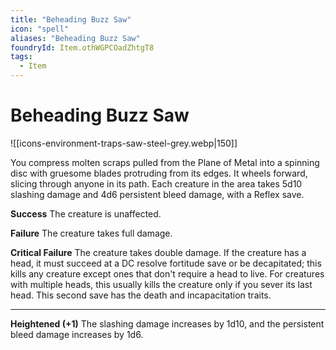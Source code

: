 ```yaml
---
title: "Beheading Buzz Saw"
icon: "spell"
aliases: "Beheading Buzz Saw"
foundryId: Item.othWGPCOadZhtgT8
tags:
  - Item
---
```


# Beheading Buzz Saw
![[icons-environment-traps-saw-steel-grey.webp|150]]

You compress molten scraps pulled from the Plane of Metal into a spinning disc with gruesome blades protruding from its edges. It wheels forward, slicing through anyone in its path. Each creature in the area takes 5d10 slashing damage and 4d6 persistent bleed damage, with a Reflex save.

**Success** The creature is unaffected.

**Failure** The creature takes full damage.

**Critical Failure** The creature takes double damage. If the creature has a head, it must succeed at a DC resolve fortitude save or be decapitated; this kills any creature except ones that don't require a head to live. For creatures with multiple heads, this usually kills the creature only if you sever its last head. This second save has the death and incapacitation traits.

* * *

**Heightened (+1)** The slashing damage increases by 1d10, and the persistent bleed damage increases by 1d6.
